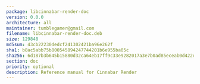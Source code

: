 ```yaml
---
package: libcinnabar-render-doc
version: 0.0.0
architecture: all
maintainer: tumblegamer@gmail.com
filename: libcinnabar-render-doc.deb
size: 129848
md5sum: 43cb22230dedcf241302421ba96e262f
sha1: b8ac5abb75b800545894247744201b6e955ba05c
sha256: 6d187b3b645b15880d32ca64eb17ff9c33e9282017a3e7b0ad85eceab0d422df
section: doc
priority: optional
description: Reference manual for Cinnabar Render
---
```

